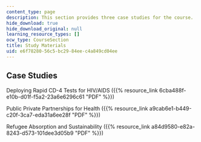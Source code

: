 ```yaml
---
content_type: page
description: This section provides three case studies for the course.
hide_download: true
hide_download_original: null
learning_resource_types: []
ocw_type: CourseSection
title: Study Materials
uid: e6f78280-56c5-bc29-84ee-c4a849cd04ee
---
```


Case Studies
------------

Deploying Rapid CD-4 Tests for HIV/AIDS ({{% resource_link 6cba488f-e10b-d01f-f5a2-23a6e6296c61 "PDF" %}})

Public Private Partnerships for Health ({{% resource_link a9cab6e1-b449-c20f-3ca7-eda31a6ee28f "PDF" %}})

Refugee Absorption and Sustainability ({{% resource_link a84d9580-e82a-8243-d573-101dee3d05b9 "PDF" %}})